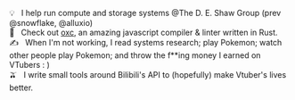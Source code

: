 💡 &nbsp; I help run compute and storage systems @The D. E. Shaw Group (prev @snowflake, @alluxio)\
🌱 &nbsp; Check out [oxc](https://github.com/web-infra-dev/oxc), an amazing javascript compiler & linter written in Rust.\
✍️ &nbsp; When I'm not working, I read systems research; play Pokemon; watch other people play Pokemon; and throw the f**ing money I earned on VTubers : )\
🫒 &nbsp; I write small tools around Bilibili's API to (hopefully) make Vtuber's lives better.

